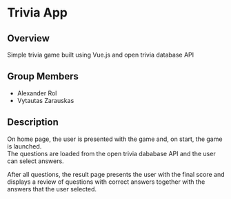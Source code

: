 # __Trivia App__

## __Overview__

Simple trivia game built using Vue.js and open trivia database API

## __Group Members__ ##

- Alexander Rol
- Vytautas Zarauskas

## __Description__

On home page, the user is presented with the game and, on start, the game is launched.  
The questions are loaded from the open trivia dababase API and the user can select answers.  

After all questions, the result page presents the user with the final score and displays a review of questions with correct answers together with the answers that the user selected.


